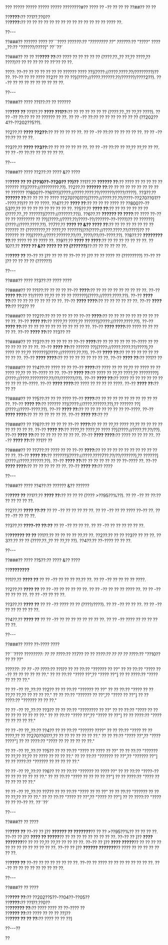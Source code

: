 ??? ????? ????? ????? ????? ????????#?? ???? ?? -?? ?? ?? ??
??##?? ?? ??

??**????:**?? ??1??.??0??  
??**????:**?? ?? ?? ?? ?? ?? ?? ?? ?? ?? ?? ?? ?? ?? ?? ???? ??.

??---

??###?? ?????? ????
??```????
????_??:?? "???????? ??"
????_??:?? "????"
????_??:?? "??????/????]"
??``??`

??###?? ?? ??
??**???? ??:**?? ???? ?? ?? ?? ?? ?? (????.??.,?? ??,?? ????,?? ????)?? ?? ?? ?? ?? ?? ??'?? ?? ??.

????:
??-?? ?? ?? ?? ?? ?? ?? ?????? ???? ??](????://????.????.??/????????)?? ??.
??-?? ?? ?? ???? ??2?? ?? ?? ??](????://????.??????.??/??????/????2??).
??-?? ?? ?? ?? ?? ?? ?? ?? ?? ??.

??---

??###?? ???? ??1??:?? ?? ??????

??**???? ??**
??1??.?? **???? ??1??:**?? ?? ?? ?? ?? ?? ?? (????.??.,?? ??,?? ????).
??  ?? -?? ??:?? ?? ?? ?????? ?? ??.
??  ?? -?? ??:?? ?? ?? ?? ?? ?? ?? ?? (??202??4??-??202??5??).

??2??.?? **???? ??2??:**?? ?? ?? ?? ?? ??.
??  ?? -?? ??:?? ?? ?? ?? ?? ??.
??  ?? -?? ??:?? ?? ?? ??.

??3??.?? **???? ??3??:**?? ?? ?? ?? ?? ?? ??.
??  ?? -?? ??:?? ?? ??,?? ??,?? ?? ??.
??  ?? -?? ??:?? ?? ?? ?? ?? ??.

??---

??###?? ???? ??2??:?? ???? &?? ????

??**???? ?? ?? (??10??-??20?? ??)??**
??1??.?? **?????? ??**:?? ???? ?? ?? ?? ?? ?? ?????? ??](????://????????.??).
??2??.?? **?????? ??**:?? ?? ?? ?? ?? ?? ?? ?? ?? ?? ?????? ??800??-??61??](????://????.????.??/??????/????/????).
??3??.?? **?????? ??**:?? ?? ?? ?? ???? ??270??01??](????://????.??.??/????-??270??01??-????.??)?? ?? ?? ????.
??4??.?? **???? ??**:?? ?? ?? ?? ???? ?? ??800??-??53??,?? ?? ?? ?? ?? ?? ?? ?? ?? ??.
??5??.?? **???? ??**:?? ?? ?? ?? ?? ?? ?? (????.??.,?? ??????](????://??????.??)).
??6??.?? **?????? ?? ????**:?? ???? ??-?? ?? ?? ???????? ?? ??](????://????.??/????-??/??????-??-????)?? ?? ??????](????://????.????.??).
??7??.?? **???? ?? &?? ???? ??**:?? ?? ?? ?? ?? ?? ?? ?? ?????? ?? (????????,?? ????,?? ??????)]??(????://????.????.??/????)?? ?? ?????? ?? ??](????://????.??????.??/??_????/??/??-????.??).
??8??.?? **???????? ??**:?? ???? ?? ?? ???? ??.
??9??.?? **???? ?? ????**:?? ?? ?? ?? ?? ?? ?? ??.
??10??.?? **???? ?? &?? ???? ?? ?? (??????)**??:?? ?? ?? ?? ?? ??.

??**???? ??**
??-?? ?? ]?? ?? ?? ??
??-?? ?? ]?? ?? ?? ???? ?? (????????)
??-?? ?? ]?? ?? ?? ?? ?? (??????)

??---

??###?? ???? ??3??:?? ???? ????

??####?? ?? ??1??:?? ?? ?? ??
??-?? **????:**?? ?? ?? ?? ?? ?? ?? ?? ?? ??.
??-?? **???? ??:**?? ??/???? ??,?? ?? ?? ?? ??????](????://????.????.??).
??-?? **???? ??:**?? ?? ?? ?? ?? ?? ?? ?? ??.
??-?? **???? ????:**?? ?? ?? ?? ?? ?? ??.
??-?? **???? ??:**?? ??2?? ??

??####?? ?? ??2??:?? ?? ?? ?? ?? ??
??-?? **????:**?? ?? ?? ?? ?? ?? ?? ?? ?? ?? ?? ??.
??-?? **???? ??:**?? ????,?? ????,?? ??????](????://????.????.??).
??-?? **???? ??:**?? ?? ?? ?? ?? ?? ?? ?? ?? ?? ?? ??.
??-?? **???? ????:**?? ???? ?? ?? ?? ?? ??.
??-?? **???? ??:**?? ??3?? ??

??####?? ?? ??3??:?? ?? ?? ?? ??
??-?? **????:**?? ?? ?? ?? ?? ?? ??-???? ?? ?? ?? ?? ?? ?? ?? ??.
??-?? **???? ??:**?? ?????? ??](????://????.????.??/????),?? ???? ?? ??,?? ??????](????://??????.??.??).
??-?? **???? ??:**?? ?? ?? ?? ?? ?? ?? ?? ?? ??.
??-?? **???? ????:**?? ?? ?? ?? ?? ?? ?? ?? ??.
??-?? **???? ??:**?? ??1?? ??

??####?? ?? ??4??:?? ???? ?? ??
??-?? **????:**?? ???? ?? ?? ??,?? ?? ???? ?? ?? ???? ??,?? ?? ??-???? ?? ??.
??-?? **???? ??:**?? ???? ?? ??,?? ????,?? ????????](????://????.????????.??/??/??????/??).
??-?? **???? ??:**?? ???? ?? ?? ?? ?? ?? ?? ?? ?? ?? ??-????.
??-?? **???? ????:**?? ???? ?? ?? ?? ?? ????.
??-?? **???? ??:**?? ?? ??

??####?? ?? ??5??:?? ?? ?? ????
??-?? **????:**?? ?? ?? ?? ?? ?? ?? ?? ?? ?? ?? ??.
??-?? **???? ??:**?? ?????? ??](????://????.??????.??),?? ?????? ??](????://????-????.??).
??-?? **???? ??:**?? ?? ?? ?? ?? ?? ?? ?? ??-????.
??-?? **???? ????:**?? ?? ?? ?? ?? ?? ??.
??-?? **???? ??:**?? ??

??####?? ?? ??6??:?? ?? ?? ??
??-?? **????:**?? ?? ?? ??,?? ???? ??,?? ?? ?? ?? ?? ?? ?? ?? ?? ??.
??-?? **???? ??:**?? ????,?? ????,?? ???? ??](????://????.??.??/??).
??-?? **???? ??:**?? ?? ?? ?? ?? ?? ?? ??.
??-?? **???? ????:**?? ???? ?? ?? ?? ??.
??-?? **???? ??:**?? ??1?? ??

??####?? ?? ??7??:?? ???? ?? ??
??-?? **????:**?? ?? ?? ?? ?? ?? ?? ?? ?? ?? ?? ?? ??.
??-?? **???? ??:**?? ??????](????://????.????7??.??/??/??????),?? ??????](????://????.??????.??).
??-?? **???? ??:**?? ?? ?? ?? ?? ?? ?? ??-???? ??.
??-?? **???? ????:**?? ?? ?? ?? ?? ?? ??.
??-?? **???? ??:**?? ????

??---

??###?? ???? ??4??:?? ?????? &?? ??????

??**???? ??**
??1??.?? **???? ??:**?? ?? ?? ?? (???? >??95??%??).
??  ?? -?? ?? ??:?? ?? ?? ?? ?? ??.

??2??.?? **???? ??:??**
??  ?? -?? ?? ?? ?? ?? ??.
??  ?? -?? ?? ?? ???? ??-?? ??.
??  ?? -?? ?? ?? ??.

??3??.?? **????-?? ??:??**
??  ?? -?? ?? ?? ??.
??  ?? -?? ?? ?? ?? ?? ?? ??.

??**?????? ?? ??**
??1??.?? ?? ?? ?? ?? ??.?? ??.
??2??.?? ?? ?? ??3?? ?? ?? ??.
??3??.?? ?? ?? (????.??.,?? ?? ??,?? ??).
??4??.?? ??-???? ?? ?? ??.

??---

??###?? ???? ??5??:?? ???? &?? ????

??**????????**

??1??.?? **???? ??**
??  ?? -?? ?? ?? ?? ??.?? ??.
??  ?? -?? ?? ?? ?? ?? ????.

??2??.?? **???? ??**
??  ?? -?? ?? ?? ?? ?? ??.
??  ?? -?? ?? ?? ?? ???? ??.
??  ?? -?? ?? ?? ?? ??.
??  ?? -?? ?? ?? ??.

??3??.?? **???? ??**
??  ?? -?? ???? ?? ?? (????/????).
??  ?? -?? ?? ?? ??.
??  ?? -?? ?? ?? ?? ?? ?? ??.

??4??.?? **???? ??**
??  ?? -?? ?? ?? ?? ?? ?? ?? ?? ??.
??  ?? -?? ???? ?? ?? ?? ?? ?? ??.

??---

??###?? ???? ??-???? ????

??```????
????_????:
?? ?? ??_??:?? ??7??
?? ?? ??_??:?? ??
?? ?? ??_??:?? "??10?? ?? ?? ??"

????_??:
?? ?? -?? ??_??:?? ??1??
??   ?? ??:?? "?????? ?? ??"
??   ?? ??:?? "???? ??-?? ?? ?? ?? ?? ?? ??."
??   ?? ??:?? "???? ??",?? "???? ??"]
??   ?? ????:?? "???? ?? ?? ?? ??."

?? ?? -?? ??_??:?? ??2??
??   ?? ??:?? "?????? ?? ??"
??   ?? ??:?? "???? ?? ?? ??,?? ??,?? ?? ?? ?? ??."
??   ?? ??:?? "?????? ?? ??",?? "???? ?? ??"]
??   ?? ????:?? "?????? ?? ?? ??."

?? ?? -?? ??_??:?? ??3??
??   ?? ??:?? "???????? ?? ??"
??   ?? ??:?? "???? ?? ?? ?? ?? ?? ?? ?? ?? ??."
??   ?? ??:?? "???? ??",?? "???? ?? ??"]
??   ?? ????:?? "???? ?? ?? ?? ?? ??."

?? ?? -?? ??_??:?? ??4??
??   ?? ??:?? "?????? ????"
??   ?? ??:?? "???? ?? ?? ????,?? ?? ??270??01??,?? ?? ?? ?? ?? ?? ?? ??."
??   ?? ??:?? "???? ??",?? "???? ????"]
??   ?? ????:?? "???? ?? ?? ?? ?? ?? ??."

?? ?? -?? ??_??:?? ??5??
??   ?? ??:?? "???? ?? ???? ?? ??"
??   ?? ??:?? "?????? ?? ??,?? ??,?? ?? ???? ?? ?? ?? ??."
??   ?? ??:?? "?????? ?? ??",?? "?????? ??"]
??   ?? ????:?? "?????? ?? ?? ?? ?? ??."

?? ?? -?? ??_??:?? ??6??
??   ?? ??:?? "?????? ?? ???? ??"
??   ?? ??:?? "????-?? ?? ?? ?? ?? ?? ?? ??."
??   ?? ??:?? "???? ?? ?? ?? ?? ??"]
??   ?? ????:?? "???? ?? ?? ?? ?? ?? ??."

?? ?? -?? ??_??:?? ??7??
??   ?? ??:?? "???? ?? ?? ??"
??   ?? ??:?? "?????? ?? ?? ?? ??,?? ?? ?? ??."
??   ?? ??:?? "???? ?? ??",?? "???? ?? ??"]
??   ?? ????:?? "???? ?? ?? ??-?? ??.
??``??`

??---

??###?? ?? ????

??**???? ??**
??-?? ?? ]?? **?????? ?? ???????**?? ?? ?? >??95??%?? ?? ?? ?? ??.
??-?? ?? ]?? **???? ?? ?????**?? ?? ?? ?? ?? ?? ?? ?? ?? ??.
??-?? ?? ]?? **???? ???????**?? ?? ?? ??,?? ??,?? ?? ?? ?? ??.
??-?? ?? ]?? **???? ?????**?? ?? ?? ?? ?? ?? ?? ?? ?? ?? ?? ?? ?? ??.
??-?? ?? ]?? **?????? ???????**?? ???? ?? ?? ?? ?? ?? ?? ??.

??**???? ??**
??-?? ?? ?? ?? ?? ?? ?? ??.
??-?? ?? ???? ?? ?? ?? ?? ?? ?? ?? ??.
??-?? ?? ?? ?? ?? ?? ?? ?? ?? ??.

??---

??###?? ?? ????

??**???? ??:**?? ??202??5??-??04??-??05??  
??**????:**?? ??1??.??0??  
??**?????? ??:**?? ???? ???? ?? ??-???? ??  
??**???? ??:**?? ???? ?? ?? ?? ??]??  
??**???? ?? ?? ??:**?? ???? ?? ?? ??]

??---??

??